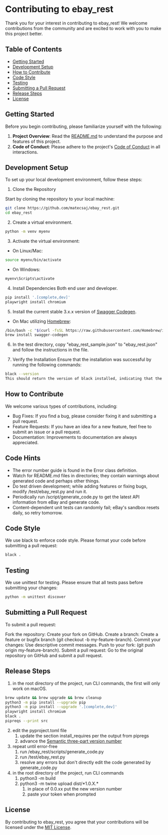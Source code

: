 # Contributing to ebay_rest

Thank you for your interest in contributing to ebay_rest! We welcome contributions from the community and are excited to work with you to make this project better.

## Table of Contents

- [Getting Started](#getting-started)
- [Development Setup](#development-setup)
- [How to Contribute](#how-to-contribute)
- [Code Style](#code-style)
- [Testing](#testing)
- [Submitting a Pull Request](#submitting-a-pull-request)
- [Release Steps](#release-steps)
- [License](#license)

## Getting Started

Before you begin contributing, please familiarize yourself with the following:

1. **Project Overview**: Read the [README.md](README.md) to understand the purpose and features of this project.
2. **Code of Conduct**: Please adhere to the project's [Code of Conduct](CODE_OF_CONDUCT.md) in all interactions.

## Development Setup

To set up your local development environment, follow these steps:

1. Clone the Repository

Start by cloning the repository to your local machine:

```bash
git clone https://github.com/matecsaj/ebay_rest.git
cd ebay_rest
```

2. Create a virtual environment.
```bash
python -m venv myenv
```

3. Activate the virtual environment:
- On Linux/Mac:
```bash
source myenv/bin/activate
```
- On Windows:
```bash
myenv\Scripts\activate
```

4. Install Dependencies
Both end user and developer.

```bash
pip install '.[complete,dev]'
playwright install chromium
```

5. Install the current stable 3.x.x version of [Swagger Codegen](https://github.com/swagger-api/swagger-codegen). 

- On Mac utilizing [Homebrew](https://brew.sh):
```bash
/bin/bash -c "$(curl -fsSL https://raw.githubusercontent.com/Homebrew/install/HEAD/install.sh)"
brew install swagger-codegen
```

6. In the test directory, copy "ebay_rest_sample.json" to "ebay_rest.json" and follow the instructions in the file.

7. Verify the Installation
Ensure that the installation was successful by running the following commands:

```bash
black --version
This should return the version of black installed, indicating that the dev dependencies are set up correctly.
```

## How to Contribute

We welcome various types of contributions, including:

- Bug Fixes: If you find a bug, please consider fixing it and submitting a pull request.
- Feature Requests: If you have an idea for a new feature, feel free to submit an issue or a pull request.
- Documentation: Improvements to documentation are always appreciated.

## Code Hints

* The error number guide is found in the Error class definition.
* Watch for README.md files in directories; they contain warnings about generated code and perhaps other things.
* Do test driven development; while adding features or fixing bugs, modify /test/ebay_rest.py and run it.
* Periodically run /script/generate_code.py to get the latest API information from eBay and generate code.
* Content-dependent unit tests can randomly fail; eBay's sandbox resets daily, so retry tomorrow.

## Code Style

We use black to enforce code style. Please format your code before submitting a pull request:

```bash
black .
```

## Testing

We use unittest for testing. Please ensure that all tests pass before submitting your changes:

```bash
python -m unittest discover
```

## Submitting a Pull Request

To submit a pull request:

Fork the repository: Create your fork on GitHub.
Create a branch: Create a feature or bugfix branch (git checkout -b my-feature-branch).
Commit your changes: Use descriptive commit messages.
Push to your fork: (git push origin my-feature-branch).
Submit a pull request: Go to the original repository on GitHub and submit a pull request.

## Release Steps

1. in the root directory of the project, run CLI commands, the first will only work on macOS.
```bash
brew update && brew upgrade && brew cleanup
python3 -m pip install --upgrade pip
python3 -m pip install --upgrade '.[complete,dev]'
playwright install chromium
black .
pipreqs --print src
```
2. edit the pyproject.toml file
   1. update the section install_requires per the output from pipregs
   2. advance the [Semantic three-part version number](https://en.wikipedia.org/wiki/Software_versioning)
3. repeat until error-free 
   1. run /ebay_rest/scripts/generate_code.py
   2. run /test/ebay_rest.py
   3. resolve any errors but don't directly edit the code generated by generate_code.py
4. in the root directory of the project, run CLI commands
   1. python3 -m build
   2. python3 -m twine upload dist/\*1.0.X.\*
      1. in place of 0.0.xx put the new version number
      2. paste your token when prompted

## License

By contributing to ebay_rest, you agree that your contributions will be licensed under the [MIT License](LICENSE).
